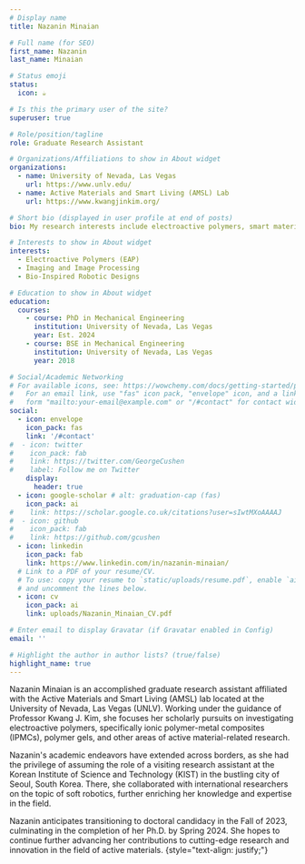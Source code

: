 ```yaml
---
# Display name
title: Nazanin Minaian

# Full name (for SEO)
first_name: Nazanin
last_name: Minaian

# Status emoji
status:
  icon: ☕️

# Is this the primary user of the site?
superuser: true

# Role/position/tagline
role: Graduate Research Assistant

# Organizations/Affiliations to show in About widget
organizations:
  - name: University of Nevada, Las Vegas
    url: https://www.unlv.edu/
  - name: Active Materials and Smart Living (AMSL) Lab
    url: https://www.kwangjinkim.org/

# Short bio (displayed in user profile at end of posts)
bio: My research interests include electroactive polymers, smart materials, and computer vision.

# Interests to show in About widget
interests:
  - Electroactive Polymers (EAP)
  - Imaging and Image Processing
  - Bio-Inspired Robotic Designs

# Education to show in About widget
education:
  courses:
    - course: PhD in Mechanical Engineering
      institution: University of Nevada, Las Vegas
      year: Est. 2024
    - course: BSE in Mechanical Engineering
      institution: University of Nevada, Las Vegas
      year: 2018

# Social/Academic Networking
# For available icons, see: https://wowchemy.com/docs/getting-started/page-builder/#icons
#   For an email link, use "fas" icon pack, "envelope" icon, and a link in the
#   form "mailto:your-email@example.com" or "/#contact" for contact widget.
social:
  - icon: envelope
    icon_pack: fas
    link: '/#contact'
#  - icon: twitter
#    icon_pack: fab
#    link: https://twitter.com/GeorgeCushen
#    label: Follow me on Twitter
    display:
      header: true
  - icon: google-scholar # alt: graduation-cap (fas)
    icon_pack: ai
#    link: https://scholar.google.co.uk/citations?user=sIwtMXoAAAAJ
#  - icon: github
#    icon_pack: fab
#    link: https://github.com/gcushen
  - icon: linkedin
    icon_pack: fab
    link: https://www.linkedin.com/in/nazanin-minaian/
  # Link to a PDF of your resume/CV.
  # To use: copy your resume to `static/uploads/resume.pdf`, enable `ai` icons in `params.yaml`,
  # and uncomment the lines below.
  - icon: cv
    icon_pack: ai
    link: uploads/Nazanin_Minaian_CV.pdf

# Enter email to display Gravatar (if Gravatar enabled in Config)
email: ''

# Highlight the author in author lists? (true/false)
highlight_name: true
---
```


Nazanin Minaian is an accomplished graduate research assistant affiliated with the Active Materials and Smart Living (AMSL) lab located at the University of Nevada, Las Vegas (UNLV). Working under the guidance of Professor Kwang J. Kim, she focuses her scholarly pursuits on investigating electroactive polymers, specifically ionic polymer-metal composites (IPMCs), polymer gels, and other areas of active material-related research.

Nazanin's academic endeavors have extended across borders, as she had the privilege of assuming the role of a visiting research assistant at the Korean Institute of Science and Technology (KIST) in the bustling city of Seoul, South Korea. There, she collaborated with international researchers on the topic of soft robotics, further enriching her knowledge and expertise in the field.

Nazanin anticipates transitioning to doctoral candidacy in the Fall of 2023, culminating in the completion of her Ph.D. by Spring 2024. She hopes to continue further advancing her contributions to cutting-edge research and innovation in the field of active materials. {style="text-align: justify;"}
